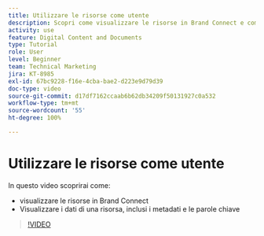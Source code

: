 ```yaml
---
title: Utilizzare le risorse come utente
description: Scopri come visualizzare le risorse in Brand Connect e come visualizzare i dati di una risorsa, inclusi i metadati e le parole chiave in [!UICONTROL Workfront DAM].
activity: use
feature: Digital Content and Documents
type: Tutorial
role: User
level: Beginner
team: Technical Marketing
jira: KT-8985
exl-id: 67bc9228-f16e-4cba-bae2-d223e9d79d39
doc-type: video
source-git-commit: d17df7162ccaab6b62db34209f50131927c0a532
workflow-type: tm+mt
source-wordcount: '55'
ht-degree: 100%

---
```


# Utilizzare le risorse come utente

In questo video scoprirai come:

* visualizzare le risorse in Brand Connect
* Visualizzare i dati di una risorsa, inclusi i metadati e le parole chiave

>[!VIDEO](https://video.tv.adobe.com/v/335247/?quality=12&learn=on&enablevpops)
